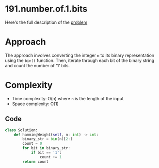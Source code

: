 # 191.number.of.1.bits

Here's the full description of the [problem](https://leetcode.com/problems/number-of-1-bits/description/?envType=daily-question&envId=2023-11-29)

# Approach

The approach involves converting the integer `n` to its binary representation using the `bin()` function. Then, iterate through each bit of the binary string and count the number of '1' bits.

# Complexity

- Time complexity: O(n) where `n` is the length of the input
- Space complexity: O(1)

## Code

```python
class Solution:
    def hammingWeight(self, n: int) -> int:
        binary_str = bin(n)[2:]  
        count = 0
        for bit in binary_str:
            if bit == '1':
                count += 1
        return count
```